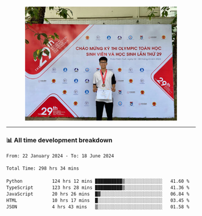 <p align="center"><img src="asset/header.jpg" width="80%"/></p>

---
<!-- 
<details>
  <summary>📃 My Resume</summary>

### Education

- 📖 **Information Technology**\
📆 10/2021 - present\
📍 **Thang Long University** - Hoang Mai, Hanoi, Vietnam -->

<!-- ### Experience
- 👨‍💻 **Full Stack Web Intern**\
📆 09/2022 - 12/2023\
📍 **TECH 5S** -  Luu Huu Phuong, Phuong My Dinh I, Nam Tu Liem, Hanoi.


- 👨‍💻 **Full Stack Web Fresher**\
📆 1/2022 - 05/2023\
📍 **TECH 5S** -  Luu Huu Phuong, Phuong My Dinh I, Nam Tu Liem, Hanoi.

- 👨‍💻 **Frontend Web Fresher**\
📆 11/2023 - present\
📍 **White Neuron** -  Mau Luong, Ha Dong, Hanoi, Vietnam
</details> -->

### 📊 All time development breakdown

<!--START_SECTION:waka-->

```txt
From: 22 January 2024 - To: 18 June 2024

Total Time: 298 hrs 34 mins

Python           124 hrs 12 mins ██████████▒░░░░░░░░░░░░░░   41.60 %
TypeScript       123 hrs 28 mins ██████████▒░░░░░░░░░░░░░░   41.36 %
JavaScript       20 hrs 26 mins  █▓░░░░░░░░░░░░░░░░░░░░░░░   06.84 %
HTML             10 hrs 17 mins  █░░░░░░░░░░░░░░░░░░░░░░░░   03.45 %
JSON             4 hrs 43 mins   ▒░░░░░░░░░░░░░░░░░░░░░░░░   01.58 %
```

<!--END_SECTION:waka-->

